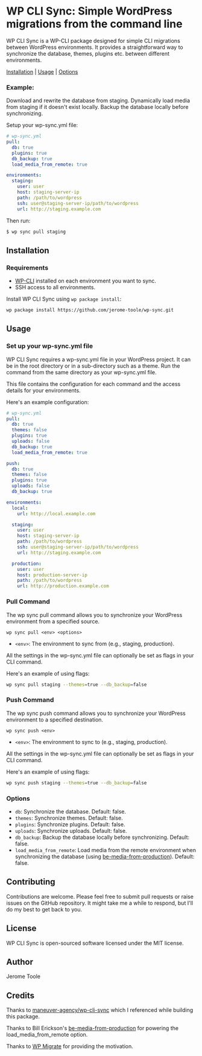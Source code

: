 # WP CLI Sync: Simple WordPress migrations from the command line

WP CLI Sync is a WP-CLI package designed for simple CLI migrations between WordPress environments.
It provides a straightforward way to synchronize the database, themes, plugins etc. between different environments.

[Installation](#installation) | [Usage](#usage) | [Options](#options)

### Example:
Download and rewrite the database from staging.
Dynamically load media from staging if it doesn't exist locally.
Backup the database locally before synchronizing.

Setup your wp-sync.yml file:
```yaml
# wp-sync.yml
pull:
  db: true
  plugins: true
  db_backup: true
  load_media_from_remote: true

environments:
  staging:
    user: user
    host: staging-server-ip
    path: /path/to/wordpress
    ssh: user@staging-server-ip/path/to/wordpress
    url: http://staging.example.com
```

Then run:
```bash
$ wp sync pull staging
```

## Installation

### Requirements
- [WP-CLI](https://make.wordpress.org/cli/handbook/guides/installing/) installed on each environment you want to sync.
- SSH access to all environments.

Install WP CLI Sync using `wp package install`:

```bash
wp package install https://github.com/jerome-toole/wp-sync.git
```

## Usage
### Set up your wp-sync.yml file
WP CLI Sync requires a wp-sync.yml file in your WordPress project. It can be in the root directory or in a
sub-directory such as a theme. Run the command from the same directory as your wp-sync.yml file.

This file contains the configuration for each command and the access details for your environments.

Here's an example configuration:
```yaml
# wp-sync.yml
pull:
  db: true
  themes: false
  plugins: true
  uploads: false
  db_backup: true
  load_media_from_remote: true

push:
  db: true
  themes: false
  plugins: true
  uploads: false
  db_backup: true

environments:
  local:
    url: http://local.example.com

  staging:
    user: user
    host: staging-server-ip
    path: /path/to/wordpress
    ssh: user@staging-server-ip/path/to/wordpress
    url: http://staging.example.com

  production:
    user: user
    host: production-server-ip
    path: /path/to/wordpress
    url: http://production.example.com
```

### Pull Command
The wp sync pull command allows you to synchronize your WordPress environment from a specified source.

`wp sync pull <env> <options>`

- `<env>`: The environment to sync from (e.g., staging, production).

All the settings in the wp-sync.yml file can optionally be set as flags in your CLI command.

Here's an example of using flags:
```bash
wp sync pull staging --themes=true --db_backup=false
```

### Push Command
The wp sync push command allows you to synchronize your WordPress environment to a specified destination.

`wp sync push <env>`

- `<env>`: The environment to sync to (e.g., staging, production).

All the settings in the wp-sync.yml file can optionally be set as flags in your CLI command.

Here's an example of using flags:
```bash
wp sync push staging --themes=true --db_backup=false
```

### Options
- `db`: Synchronize the database. Default: false.
- `themes`: Synchronize themes. Default: false.
- `plugins`: Synchronize plugins. Default: false.
- `uploads`: Synchronize uploads. Default: false.
- `db_backup`: Backup the database locally before synchronizing. Default: false.
- `load_media_from_remote`: Load media from the remote environment when synchronizing the database (using [be-media-from-production](https://github.com/billerickson/BE-Media-from-Production)). Default: false.

## Contributing
Contributions are welcome. Please feel free to submit pull requests or raise issues on the GitHub repository.
It might take me a while to respond, but I'll do my best to get back to you.

## License
WP CLI Sync is open-sourced software licensed under the MIT license.

## Author
Jerome Toole

## Credits
Thanks to [maneuver-agency/wp-cli-sync](https://github.com/maneuver-agency/wp-cli-sync) which I referenced while building this package.

Thanks to Bill Erickson's [be-media-from-production](https://github.com/billerickson/BE-Media-from-Production) for powering the load_media_from_remote option.

Thanks to [WP Migrate](https://deliciousbrains.com/wp-migrate-db-pro/) for providing the motivation.
